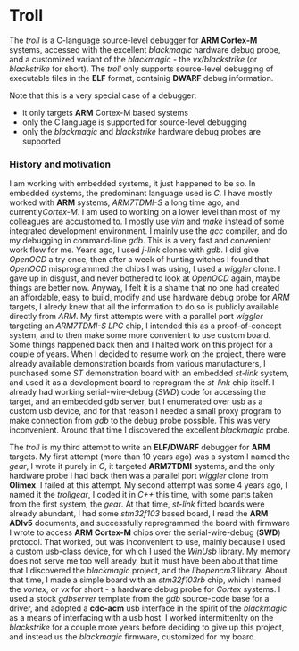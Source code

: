 # Troll

The *troll* is a C-language source-level debugger for **ARM Cortex-M** systems,
accessed with the excellent *blackmagic* hardware debug probe, and a customized
variant of the *blackmagic* - the *vx/blackstrike* (or *blackstrike* for short).
The *troll* only supports source-level debugging of executable files in the
**ELF** format, containig **DWARF** debug information.

Note that this is a very special case of a debugger:
- it only targets **ARM** Cortex-M based systems
- only the C language is supported for source-level debugging
- only the *blackmagic* and *blackstrike* hardware debug probes are supported

### History and motivation

I am working with embedded systems, it just happened to be so.
In embedded systems, the predominant language used is *C*.
I have mostly worked with **ARM** systems, *ARM7TDMI-S* a long
time ago, and currently*Cortex-M*. I am used to working on a lower level than most
of my colleagues are accustomed to. I mostly use *vim* and *make* instead
of some integrated development environment. I mainly use the *gcc*
compiler, and do my debugging in command-line *gdb*. This is a
very fast and convenient work flow for me. Years ago, I used
*j-link* clones with *gdb*. I did give *OpenOCD* a try once,
then after a week of hunting witches I found that *OpenOCD*
misprogrammed the chips I was using, I used a *wiggler* clone.
I gave up in disgust, and never bothered to look at *OpenOCD*
again, maybe things are better now. Anyway, I felt it is a
shame that no one had created an affordable, easy to build,
modify and use hardware debug probe for *ARM* targets, I
alredy knew that all the information to do so is publicly
available directly from *ARM*. My first attempts were with
a parallel port *wiggler* targeting an *ARM7TDMI-S* *LPC* chip,
I intended this as a proof-of-concept system, and to then
make some more convenient to use custom board. Some things
happened back then and I halted work on this project for
a couple of years. When I decided to resume work on the
project, there were already available demonstration boards
from various manufacturers, I purchased some *ST* demonstration
board with an embedded *st-link* system, and used it as
a development board to reprogram the *st-link* chip itself.
I already had working serial-wire-debug (*SWD*) code for accessing the target,
and an embedded gdb server, but I enumerated over usb as
a custom usb device, and for that reason I needed a small
proxy program to make connection from *gdb* to the debug
probe possible. This was very inconvenient.
Around that time I discovered the excellent *blackmagic* probe.
  
The *troll* is my third attempt to write an **ELF/DWARF** debugger for **ARM**
targets. My first attempt (more than 10 years ago) was a system I named
the *gear*, I wrote it purely in *C*, it targeted **ARM7TDMI** systems,
and the only hardware probe I had back then was a parallel port *wiggler*
clone from **Olimex**. I failed at this attempt. My second attempt was
some 4 years ago, I named it the *trollgear*, I coded it in *C++* this
time, with some parts taken from the first system, the *gear*. At that time,
*st-link* fitted boards were already abundant, I had some *stm32f103* based
board, I read the **ARM ADIv5** documents, and successfully reprogrammed
the board with firmware I wrote to access **ARM Cortex-M** chips over the
serial-wire-debug (**SWD**) protocol. That worked, but was inconvenient to use,
mainly because I used a custom usb-class device, for which I used the *WinUsb*
library. My memory does not serve me too well aready, but it must have been
about that time that I discovered the *blackmagic* project, and the *libopencm3*
library. About that time, I made a simple board with an *stm32f103rb* chip,
which I named the *vortex*, or *vx* for short - a hardware debug probe for
*Cortex* systems. I used a stock *gdbserver* template from the *gdb* source-code
base for a driver, and adopted a **cdc-acm** usb interface in the spirit of
the *blackmagic* as a means of interfacing with a usb host. 
I worked intermittenlty on the *blackstrike* for a couple more years before deciding
to give up this project, and instead us the *blackmagic* firmware,
customized for my board.

